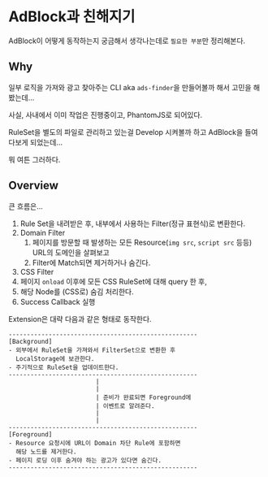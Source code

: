 # AdBlock과 친해지기

AdBlock이 어떻게 동작하는지 궁금해서 생각나는데로 `필요한 부분`만 정리해본다.

## Why

일부 로직을 가져와 광고 찾아주는 CLI aka `ads-finder`을 만들어볼까 해서 고민을 해봤는데...

사실, 사내에서 이미 작업은 진행중이고, PhantomJS로 되어있다. 

RuleSet을 별도의 파일로 관리하고 있는걸 Develop 시켜볼까 하고 AdBlock을 들여다보게 되었는데...

뭐 여튼 그러하다.

## Overview

큰 흐름은...

1. Rule Set을 내려받은 후, 내부에서 사용하는 Filter(정규 표현식)로 변환한다.
2. Domain Filter
    1. 페이지를 방문할 때 발생하는 모든 Resource(`img src`, `script src` 등등) URL의 도메인을 살펴보고
    2. Filter에 Match되면 제거하거나 숨긴다.
3. CSS Filter
  1. 페이지 `onload` 이후에 모든 CSS RuleSet에 대해 query 한 후,
  2. 해당 Node를 (CSS로) 숨김 처리한다.
4. Success Callback 실행


Extension은 대략 다음과 같은 형태로 동작한다.

```
----------------------------------------------------
[Background]
- 외부에서 RuleSet을 가져와서 FilterSet으로 변환한 후
  LocalStorage에 보관한다.
- 주기적으로 RuleSet을 업데이트한다.
----------------------------------------------------
                        |
                        |
                        | 준비가 완료되면 Foreground에
                        | 이벤트로 알려준다.
                        |
                        |
----------------------------------------------------
[Foreground]
- Resource 요청시에 URL이 Domain 차단 Rule에 포함하면 
  해당 노드를 제거한다.
- 페이지 로딩 이후 숨겨야 하는 광고가 있다면 숨긴다.
----------------------------------------------------
```

<!--**예상되는 TODO는...** -->

<!--* [ ] RuleSet Fetch & Parsing-->
<!--  * RuleSet은 주기적으로 업데이트 해서 LocalStorage에 저장하면 되겠고..-->

<!--* [ ] `Domain Filter 적용`을 위해 어떤 DOM이 Resource를 요청하는지 가로채는 방법 해결하기-->
<!--  * `PhantomJS` 에서는 HTTP Request를 요청한 Node 정보를 알 수가 없다.-->
<!--  * Safari 계열에서는 `beforeload` 이벤트를 사용할 수 있다.-->
<!--  * Chrome 계열에서는 `chrome.webRequest.onBeforeRequest` API가 구현되어 있으면 사용이 가능한데, Electron에서는 ~~가능할 것 같다~~ [가능하다](http://github-bj.daocloud.io/atom/electron/blob/d9d821cea5a2425a4dde23f7eb630250cd237a60/spec/api-web-request-spec.js).-->

<!--* [ ] `CSS Filter 적용`-->
<!--  * RuleSet만 Parsing되어 있다면 onLoad 이후 찾을 수 있다.-->
